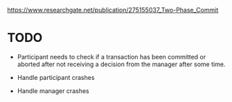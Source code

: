 https://www.researchgate.net/publication/275155037_Two-Phase_Commit

# TODO

- Participant needs to check if a transaction has been committed or aborted after not receiving a decision from the manager after some time.

- Handle participant crashes

- Handle manager crashes
